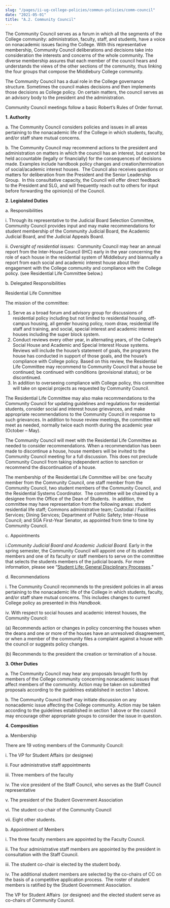 ```yaml
---
slug: "/pages/ii-ug-college-policies/commun-policies/comm-council"
date: "2021-05-01"
title: "A.2. Community Council"
---
```


The Community Council serves as a forum in which all the segments of the College community: administration, faculty, staff, and students, have a voice on nonacademic issues facing the College. With this representative membership, Community Council deliberations and decisions take into consideration the interests and concerns of the whole community. The diverse membership assures that each member of the council hears and understands the views of the other sections of the community, thus linking the four groups that compose the Middlebury College community.

The Community Council has a dual role in the College governance structure. Sometimes the council makes decisions and then implements those decisions as College policy. On certain matters, the council serves as an advisory body to the president and the administration.

Community Council meetings follow a basic Robert’s Rules of Order format.

**1\. Authority**

a. The Community Council considers policies and issues in all areas pertaining to the nonacademic life of the College in which students, faculty, and/or staff share mutual concerns.

b. The Community Council may recommend actions to the president and administration on matters in which the council has an interest, but cannot be held accountable (legally or financially) for the consequences of decisions made. Examples include handbook policy changes and creation/termination of social/academic interest houses.  The Council also receives questions or matters for deliberation from the President and the Senior Leadership Group.  In this consultative capacity, the Council will offer direct feedback to the President and SLG, and will frequently reach out to others for input before forwarding the opinion(s) of the Council.

**2\. Legislated Duties**

a. Responsibilities

i. Through its representative to the Judicial Board Selection Committee, Community Council provides input and may make recommendations for [](https://c/Users/mcdurfee/AppData/Local/Temp/Edited%20handbook%20language%20CC%202017%20edits%20KSA%20and%20HSR-1.docx#_msocom_1)student membership of the Community Judicial Board, the Academic Judicial Board, and the Judicial Appeals Board.

ii. *Oversight of residential issues:*  Community Council may hear an annual report from the Inter-House Council (IHC) early in the year concerning the role of each house in the residential system of Middlebury and biannually a report from each social and academic interest house about their engagement with the College community and compliance with the College policy. (see Residential Life Committee below.)

b. Delegated Responsibilities

Residential Life Committee

The mission of the committee:

1.  Serve as a broad forum and advisory group for discussions of residential policy including but not limited to residential housing, off-campus housing, all gender housing policy, room draw, residential life staff and training, and social, special interest and academic interest houses including the super block system.
2.  Conduct reviews every other year, in alternating years, of the College’s Social House and Academic and Special Interest House systems. Reviews will include the house’s statement of goals, the programs the house has conducted in support of those goals, and the house’s compliance with College policy. Based on this review, the Residential Life Committee may recommend to Community Council that a house be continued; be continued with conditions (provisional status); or be discontinued.
3.  In addition to overseeing compliance with College policy, this committee will take on special projects as requested by Community Council.

The Residential Life Committee may also make recommendations to the Community Council for updating guidelines and regulations for residential students, consider social and interest house grievances, and make appropriate recommendations to the Community Council in response to such grievances. In addition to house review meetings, the committee will meet as needed, normally twice each month during the academic year (October – May).

The Community Council will meet with the Residential Life Committee as needed to consider recommendations. When a recommendation has been made to discontinue a house, house members will be invited to the Community Council meeting for a full discussion. This does not preclude Community Council from taking independent action to sanction or recommend the discontinuation of a house.

The membership of the Residential Life Committee will be: one faculty member from the Community Council, one staff member from the Community Council, two student members of the Community Council, and the Residential Systems Coordinator.  The committee will be chaired by a designee from the Office of the Dean of Students.  In addition, the committee may have representation from the following areas: student residential life staff; Commons administrative team; Custodial / Facilities Services; Dining Services; Department of Public Safety; Inter-House Council; and SGA First-Year Senator, as appointed from time to time by Community Council.

c. Appointments

i.*Community Judicial Board and Academic Judicial Board.* Early in the spring semester, the Community Council will appoint one of its student members and one of its faculty or staff members to serve on the committee that selects the students members of the judicial boards. For more information, please see “[Student Life: General Disciplinary Processes](/pages/ii-ug-college-policies/ug-policies/res-life-conduct-policies/general-disciplinary-process).”

d. Recommendations

i. The Community Council recommends to the president policies in all areas pertaining to the nonacademic life of the College in which students, faculty, and/or staff share mutual concerns. This includes changes to current College policy as presented in this *Handbook.*

iv. With respect to social houses and academic interest houses, the Community Council:

(a) Recommends action or changes in policy concerning the houses when the deans and one or more of the houses have an unresolved disagreement, or when a member of the community files a complaint against a house with the council or suggests policy changes.

(b) Recommends to the president the creation or termination of a house.

**3\. Other Duties**

a. The Community Council may hear any proposals brought forth by members of the College community concerning nonacademic issues that affect members of the community. Action may be taken on submitted proposals according to the guidelines established in section 1 above.

b. The Community Council itself may initiate discussion on any nonacademic issue affecting the College community. Action may be taken according to the guidelines established in section 1 above or the council may encourage other appropriate groups to consider the issue in question.

**4\. Composition**

a. Membership

There are 19 voting members of the Community Council:

i. The VP for Student Affairs (or designee)

ii. Four administrative staff appointments

iii. Three members of the faculty

iv. The vice president of the Staff Council, who serves as the Staff Council representative

v. The president of the Student Government Association

vi. The student co-chair of the Community Council

vii. Eight other students.

b. Appointment of Members

i. The three faculty members are appointed by the Faculty Council.

ii. The four administrative staff members are appointed by the president in consultation with the Staff Council.

iii. The student co-chair is elected by the student body.

iv. The additional student members are selected by the co-chairs of CC on the basis of a competitive application process.  The roster of student members is ratified by the Student Government Association.

The VP for Student Affairs  (or designee) and the elected student serve as co-chairs of Community Council.
